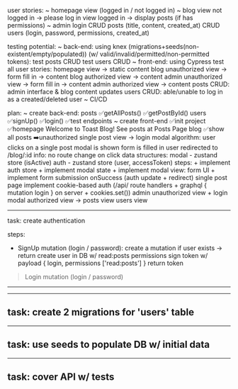 user stories:
~ homepage
    view (logged in / not logged in)
~ blog
    view not logged in -> please log in
    view logged in -> display posts (if has permissions)
~ admin
    login
    CRUD posts (title, content, created_at)
    CRUD users (login, password, permissions, created_at)

testing potential:
~ back-end:
    using knex (migrations+seeds(non-existent/empty/populated))
    (w/ valid/invalid/permitted/non-permitted tokens):
        test posts CRUD 
        test users CRUD
~ front-end:
    using Cypress test all user stories:
        homepage view -> static content
        blog unauthorized view -> form fill in -> content
        blog authorized view -> content
        admin unauthorized view -> form fill in -> content
        admin authorized view -> content
        posts CRUD: admin interface & blog content updates
        users CRUD: able/unable to log in as a created/deleted user
~ CI/CD

plan:
~ create back-end:
    posts
        ✅getAllPosts()
        ✅getPostById()
    users
        ✅signUp()
        ✅login()
    ✅test endpoints
~ create front-end
    ✅init project
    ✅homepage
        Welcome to Toast Blog!
        See posts at Posts Page
    blog
        ✅show all posts
        ➡️unauthorized single post view -> login modal
            algorithm:
             user clicks on a single post
             modal is shown
             form is filled in
             user redirected to /blog/:id
            info:
             no route change on click
             data structures:
              modal - zustand store (isActive)
              auth - zustand store (user, accessToken)
            steps:
             + implement auth store
             + implement modal state
             + implement modal view: form UI
             + implement form submission onSuccess (auth update + redirect)
        single post page
            implement cookie-based auth (/api/ route handlers + graphql { mutation login } on server + cookies.set())
    admin
        unauthorized view + login modal
        authorized view ->
            posts view
            users view

---
task: create authentication

steps:
+ SignUp mutation (login / password):
    create a mutation
    if user exists -> return
    create user in DB w/ read:posts permissions
    sign token w/ payload { login, permissions ['read:posts'] }
    return token

> Login mutation (login / password)
---

---
task: create 2 migrations for 'users' table
---

---
task: use seeds to populate DB w/ initial data
---

---
task: cover API w/ tests
---
